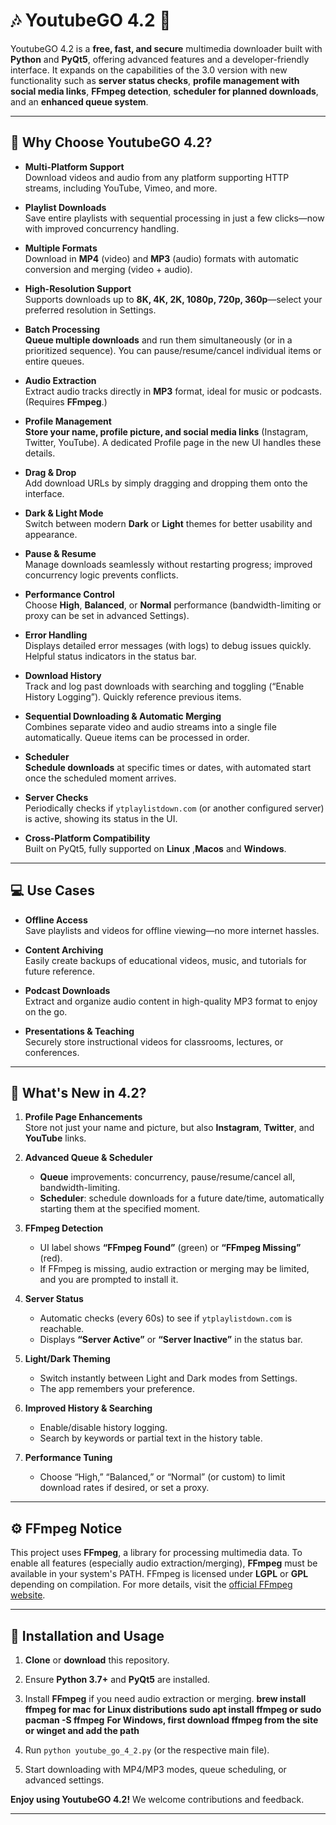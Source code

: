 # 🎶 YoutubeGO 4.2 🎥

YoutubeGO 4.2 is a **free, fast, and secure** multimedia downloader built with **Python** and **PyQt5**, offering advanced features and a developer-friendly interface. It expands on the capabilities of the 3.0 version with new functionality such as **server status checks**, **profile management with social media links**, **FFmpeg detection**, **scheduler for planned downloads**, and an **enhanced queue system**.

---

## 🌟 Why Choose YoutubeGO 4.2?

- **Multi-Platform Support**  
  Download videos and audio from any platform supporting HTTP streams, including YouTube, Vimeo, and more.

- **Playlist Downloads**  
  Save entire playlists with sequential processing in just a few clicks—now with improved concurrency handling.

- **Multiple Formats**  
  Download in **MP4** (video) and **MP3** (audio) formats with automatic conversion and merging (video + audio).

- **High-Resolution Support**  
  Supports downloads up to **8K, 4K, 2K, 1080p, 720p, 360p**—select your preferred resolution in Settings.

- **Batch Processing**  
  **Queue multiple downloads** and run them simultaneously (or in a prioritized sequence). You can pause/resume/cancel individual items or entire queues.

- **Audio Extraction**  
  Extract audio tracks directly in **MP3** format, ideal for music or podcasts. (Requires **FFmpeg**.)

- **Profile Management**  
  **Store your name, profile picture, and social media links** (Instagram, Twitter, YouTube). A dedicated Profile page in the new UI handles these details.

- **Drag & Drop**  
  Add download URLs by simply dragging and dropping them onto the interface.

- **Dark & Light Mode**  
  Switch between modern **Dark** or **Light** themes for better usability and appearance.

- **Pause & Resume**  
  Manage downloads seamlessly without restarting progress; improved concurrency logic prevents conflicts.

- **Performance Control**  
  Choose **High**, **Balanced**, or **Normal** performance (bandwidth-limiting or proxy can be set in advanced Settings).

- **Error Handling**  
  Displays detailed error messages (with logs) to debug issues quickly. Helpful status indicators in the status bar.

- **Download History**  
  Track and log past downloads with searching and toggling (“Enable History Logging”). Quickly reference previous items.

- **Sequential Downloading & Automatic Merging**  
  Combines separate video and audio streams into a single file automatically. Queue items can be processed in order.

- **Scheduler**  
  **Schedule downloads** at specific times or dates, with automated start once the scheduled moment arrives.

- **Server Checks**  
  Periodically checks if `ytplaylistdown.com` (or another configured server) is active, showing its status in the UI.

- **Cross-Platform Compatibility**  
  Built on PyQt5, fully supported on **Linux** ,**Macos** and **Windows**.

---

## 💻 Use Cases

- **Offline Access**  
  Save playlists and videos for offline viewing—no more internet hassles.

- **Content Archiving**  
  Easily create backups of educational videos, music, and tutorials for future reference.

- **Podcast Downloads**  
  Extract and organize audio content in high-quality MP3 format to enjoy on the go.

- **Presentations & Teaching**  
  Securely store instructional videos for classrooms, lectures, or conferences.

---

## 🚀 What's New in 4.2?

1. **Profile Page Enhancements**  
   Store not just your name and picture, but also **Instagram**, **Twitter**, and **YouTube** links.

2. **Advanced Queue & Scheduler**  
   - **Queue** improvements: concurrency, pause/resume/cancel all, bandwidth-limiting.  
   - **Scheduler**: schedule downloads for a future date/time, automatically starting them at the specified moment.

3. **FFmpeg Detection**  
   - UI label shows **“FFmpeg Found”** (green) or **“FFmpeg Missing”** (red).  
   - If FFmpeg is missing, audio extraction or merging may be limited, and you are prompted to install it.

4. **Server Status**  
   - Automatic checks (every 60s) to see if `ytplaylistdown.com` is reachable.  
   - Displays **“Server Active”** or **“Server Inactive”** in the status bar.

5. **Light/Dark Theming**  
   - Switch instantly between Light and Dark modes from Settings.  
   - The app remembers your preference.

6. **Improved History & Searching**  
   - Enable/disable history logging.  
   - Search by keywords or partial text in the history table.

7. **Performance Tuning**  
   - Choose “High,” “Balanced,” or “Normal” (or custom) to limit download rates if desired, or set a proxy.

---

## ⚙️ FFmpeg Notice

This project uses **FFmpeg**, a library for processing multimedia data. To enable all features (especially audio extraction/merging), **FFmpeg** must be available in your system's PATH. FFmpeg is licensed under **LGPL** or **GPL** depending on compilation. For more details, visit the [official FFmpeg website](https://ffmpeg.org).

---



## 🔧 Installation and Usage

1. **Clone** or **download** this repository.
2. Ensure **Python 3.7+** and **PyQt5** are installed.
3. Install **FFmpeg** if you need audio extraction or merging. 
**brew install ffmpeg for mac**
**for Linux distributions sudo apt install ffmpeg or sudo pacman -S ffmpeg**
**For Windows, first download ffmpeg from the site or winget and add the path**

4. Run `python youtube_go_4_2.py` (or the respective main file).
5. Start downloading with MP4/MP3 modes, queue scheduling, or advanced settings.

**Enjoy using YoutubeGO 4.2!** We welcome contributions and feedback.

---


